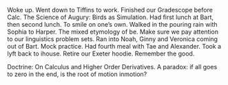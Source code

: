 Woke up. Went down to Tiffins to work. Finished our Gradescope before Calc. The Science of Augury: Birds as Simulation. Had first lunch at Bart, then second lunch. To smile on one’s own. Walked in the pouring rain with Sophia to Harper. The mixed etymology of be. Make sure we pay attention to our linguistics problem sets. Ran into Noah, Ginny and Veronica coming out of Bart. Mock practice. Had fourth meal with Tae and Alexander. Took a lyft back to ihouse. Retire our Exeter hoodie. Remember the good.

Doctrine: On Calculus and Higher Order Derivatives. A paradox: if all goes to zero in the end, is the root of motion inmotion?
